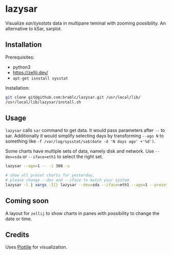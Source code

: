 # lazysar

Visualize *sar/sysstats* data in multipane teminal with zooming possibility. An alternative to kSar, sarplot.

## Installation

Prerequisites:

- python3
- https://zellij.dev/
- `apt-get isnstall sysstat`

Installation:

```sh
git clone git@github.com:brablc/lazysar.git /usr/local/lib/
/usr/local/lib/lazysar/install.sh
```

## Usage

`lazysar` calls `sar` command to get data. It would pass parameters after `--` to sar. Additionally it would simplify selecting days by transforming `--ago N` to something like `-f /var/log/sysstat/sa$(date -d 'N days ago' +'%d')`.

Some charts have multiple sets of data, namely disk and network. Use `--dev=sda` or `--iface=eth1` to select the right set.

```sh
lazysar --ago=1 -- -i 300 -u

# show all preset charts for yesterday,
# please change --dev and --iface to match your system
lazysar -l | xargs -I{} lazysar --dev=sda --iface=eth1 --ago=1 --preset={} --height=30 -- -i 3600
```

## Coming soon

A layout for `zellij` to show charts in panes with possibility to change the date or time.

## Credits

Uses [Plotille](https://github.com/tammoippen/plotille) for visualization.
